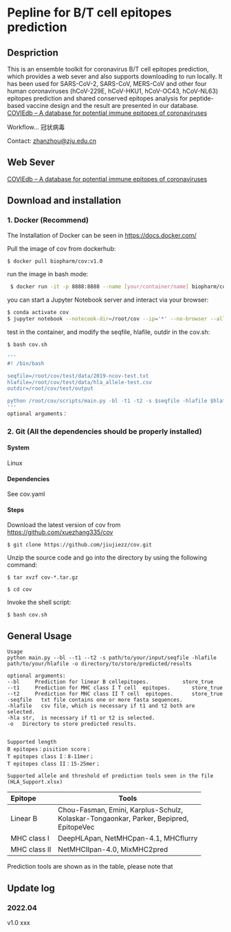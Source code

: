 # Pepline for B/T cell epitopes prediction 

## Despriction

This is an ensemble toolkit for coronavirus B/T cell epitopes prediction, which provides a web sever and also supports downloading to run locally. It has been used for SARS-CoV-2, SARS-CoV, MERS-CoV and other four human coronaviruses (hCoV-229E, hCoV-HKU1, hCoV-OC43, hCoV-NL63) epitopes prediction and shared conserved epitopes analysis for peptide-based vaccine design and the result are presented in our database.  [COVIEdb – A database for potential immune epitopes of coronaviruses](http://biopharm.zju.edu.cn/coviedb/)

Workflow... 冠状病毒

Contact: zhanzhou@zju.edu.cn

## 	Web Sever

[COVIEdb – A database for potential immune epitopes of coronaviruses](http://biopharm.zju.edu.cn/coviedb/)



## Download and installation

### 1. Docker (Recommend)

The Installation of Docker can be seen in https://docs.docker.com/

Pull the image of cov from dockerhub:

```sh
$ docker pull biopharm/cov:v1.0
```

run the image in bash mode:

```sh
 $ docker run -it -p 8888:8888 --name [your/container/name] biopharm/cov:v1.0 bash
```

you can start a Jupyter Notebook server and interact  via your browser:

```sh
$ conda activate cov
$ jupyter notebook --notecook-dir=/root/cov --ip='*' --no-browser --allow-root
```

test in the container, and modify the seqfile, hlafile, outdir in the cov.sh:

```sh
$ bash cov.sh

'''
#! /bin/bash

seqfile=/root/cov/test/data/2019-ncov-test.txt
hlafile=/root/cov/test/data/hla_allele-test.csv
outdir=/root/cov/test/output

python /root/cov/scripts/main.py -bl -t1 -t2 -s $seqfile -hlafile $hlafile -o $outdir
'''
optional arguments：

```



### 2. Git (All the dependencies should be properly installed)

#### System

Linux

#### Dependencies

See cov.yaml

#### Steps

Download the latest version of cov from https://github.com/xuezhang335/cov
    

```shell
$ git clone https://github.com/jiujiezz/cov.git
```

Unzip the source code and go into the directory by using the following command:

```shell
$ tar xvzf cov-*.tar.gz

$ cd cov
```

Invoke the shell script:

```shell
$ bash cov.sh
```



## General Usage



```shell
Usage    
python main.py --bl --t1 --t2 -s path/to/your/input/seqfile -hlafile path/to/your/hlafile -o directory/to/store/predicted/results

optional arguments:
--bl     Prediction for linear B cellepitopes.           store_true
--t1     Prediction for MHC class I T cell  epitopes.       store_true
--t2     Prediction for MHC class II T cell  epitopes.      store_true
-seqfile   txt file contains one or more fasta sequences.
-hlafile   csv file, which is necessary if t1 and t2 both are selected.
-hla str,  is necessary if t1 or t2 is selected.
-o   Directory to store predicted results.


Supported length
B epitopes：pisition score；
T epitopes class I：8-11mer；
T epitopes class II：15-25mer；

Supported allele and threshold of prediction tools seen in the file (HLA_Support.xlsx)
```



| Epitope      | Tools                                                        |
| :----------- | ------------------------------------------------------------ |
| Linear B     | Chou-Fasman, Emini, Karplus-Schulz,  <br />Kolaskar-Tongaonkar, Parker, Bepipred, <br />EpitopeVec |
| MHC class I  | DeepHLApan, NetMHCpan-4.1, MHCflurry                         |
| MHC class II | NetMHCIIpan-4.0, MixMHC2pred                                 |

Prediction tools are shown as in the table, please note that 





## Update log

### 2022.04

v1.0
xxx



